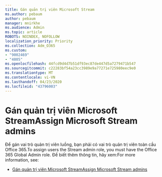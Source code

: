 ```yaml
---
title: Gán quản trị viên Microsoft Stream
ms.author: pebaum
author: pebaum
manager: mnirkhe
ms.audience: Admin
ms.topic: article
ROBOTS: NOINDEX, NOFOLLOW
localization_priority: Priority
ms.collection: Adm_O365
ms.custom:
- "9002469"
- "4805"
ms.openlocfilehash: 44fcd9d4d7b51df93ec87de447d5a7279471b547
ms.sourcegitcommit: c22283bf54a23cc3989e9a77271e725980eec9e0
ms.translationtype: MT
ms.contentlocale: vi-VN
ms.lasthandoff: 04/23/2020
ms.locfileid: "43796003"
---
```

# <a name="assign-microsoft-stream-admins"></a><span data-ttu-id="31b5b-102">Gán quản trị viên Microsoft Stream</span><span class="sxs-lookup"><span data-stu-id="31b5b-102">Assign Microsoft Stream admins</span></span>

<span data-ttu-id="31b5b-103">Để gán vai trò quản trị viên luồng, bạn phải có vai trò quản trị viên toàn cầu Office 365.</span><span class="sxs-lookup"><span data-stu-id="31b5b-103">To assign users the Stream admin role, you must have the Office 365 Global Admin role.</span></span> <span data-ttu-id="31b5b-104">Để biết thêm thông tin, hãy xem:</span><span class="sxs-lookup"><span data-stu-id="31b5b-104">For more information, see:</span></span>

- [<span data-ttu-id="31b5b-105">Gán quản trị viên Microsoft Stream</span><span class="sxs-lookup"><span data-stu-id="31b5b-105">Assign Microsoft Stream admins</span></span>](https://docs.microsoft.com/stream/assign-administrator-user-role)
